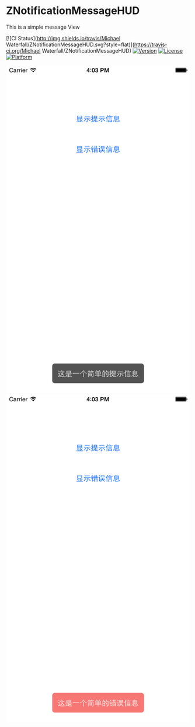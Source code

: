 # ZNotificationMessageHUD

This is a simple message View

[![CI Status](http://img.shields.io/travis/Michael Waterfall/ZNotificationMessageHUD.svg?style=flat)](https://travis-ci.org/Michael Waterfall/ZNotificationMessageHUD)
[![Version](https://img.shields.io/cocoapods/v/ZNotificationMessageHUD.svg?style=flat)](http://cocoapods.org/pods/ZNotificationMessageHUD)
[![License](https://img.shields.io/cocoapods/l/ZNotificationMessageHUD.svg?style=flat)](http://cocoapods.org/pods/ZNotificationMessageHUD)
[![Platform](https://img.shields.io/cocoapods/p/ZNotificationMessageHUD.svg?style=flat)](http://cocoapods.org/pods/ZNotificationMessageHUD)


![Example](https://github.com/Daniel-zww/ZImageResources/blob/master/ZNotificationMessageHUD/info.png?raw=true)
![Example](https://github.com/Daniel-zww/ZImageResources/blob/master/ZNotificationMessageHUD/error.png?raw=true)
